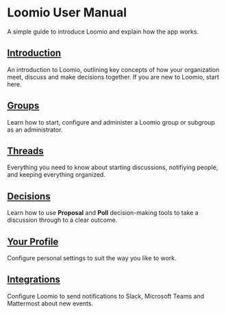 # Loomio User Manual

A simple guide to introduce Loomio and explain how the app works.


## [Introduction](getting_started/key-concepts.md)

An introduction to Loomio, outlining key concepts of how your organization meet, discuss and make decisions together. If you are new to Loomio, start here.

## [Groups](groups/starting_a_group/index.md)

Learn how to start, configure and administer a Loomio group or subgroup as an administrator. 

## [Threads](threads/starting_threads/index.md)

Everything you need to know about starting discussions, notifiying people, and keeping everything organized.

## [Decisions](polls/proposal_types/index.md)

Learn how to use **Proposal** and **Poll** decision-making tools to take a discussion through to a clear outcome.

## [Your Profile](users/user_profile/index.md)

Configure personal settings to suit the way you like to work.

## [Integrations](groups/integrations/slack/index.md)

Configure Loomio to send notifications to Slack, Microsoft Teams and Mattermost about new events.
